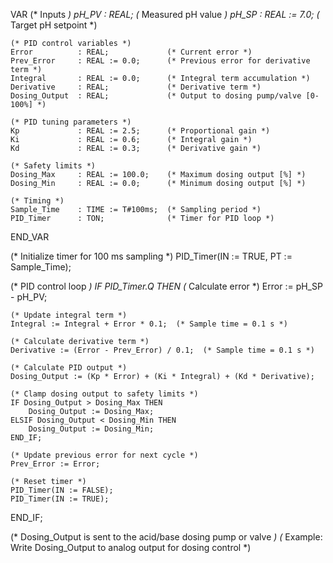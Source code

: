 VAR
    (* Inputs *)
    pH_PV          : REAL;             (* Measured pH value *)
    pH_SP          : REAL := 7.0;      (* Target pH setpoint *)

    (* PID control variables *)
    Error          : REAL;             (* Current error *)
    Prev_Error     : REAL := 0.0;      (* Previous error for derivative term *)
    Integral       : REAL := 0.0;      (* Integral term accumulation *)
    Derivative     : REAL;             (* Derivative term *)
    Dosing_Output  : REAL;             (* Output to dosing pump/valve [0-100%] *)

    (* PID tuning parameters *)
    Kp             : REAL := 2.5;      (* Proportional gain *)
    Ki             : REAL := 0.6;      (* Integral gain *)
    Kd             : REAL := 0.3;      (* Derivative gain *)

    (* Safety limits *)
    Dosing_Max     : REAL := 100.0;    (* Maximum dosing output [%] *)
    Dosing_Min     : REAL := 0.0;      (* Minimum dosing output [%] *)

    (* Timing *)
    Sample_Time    : TIME := T#100ms;  (* Sampling period *)
    PID_Timer      : TON;              (* Timer for PID loop *)
END_VAR

(* Initialize timer for 100 ms sampling *)
PID_Timer(IN := TRUE, PT := Sample_Time);

(* PID control loop *)
IF PID_Timer.Q THEN
    (* Calculate error *)
    Error := pH_SP - pH_PV;

    (* Update integral term *)
    Integral := Integral + Error * 0.1;  (* Sample time = 0.1 s *)

    (* Calculate derivative term *)
    Derivative := (Error - Prev_Error) / 0.1;  (* Sample time = 0.1 s *)

    (* Calculate PID output *)
    Dosing_Output := (Kp * Error) + (Ki * Integral) + (Kd * Derivative);

    (* Clamp dosing output to safety limits *)
    IF Dosing_Output > Dosing_Max THEN
        Dosing_Output := Dosing_Max;
    ELSIF Dosing_Output < Dosing_Min THEN
        Dosing_Output := Dosing_Min;
    END_IF;

    (* Update previous error for next cycle *)
    Prev_Error := Error;

    (* Reset timer *)
    PID_Timer(IN := FALSE);
    PID_Timer(IN := TRUE);
END_IF;

(* Dosing_Output is sent to the acid/base dosing pump or valve *)
(* Example: Write Dosing_Output to analog output for dosing control *)
